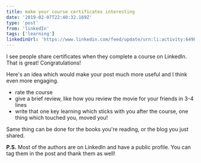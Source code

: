 ```yaml
---
title: make your course certificates interesting
date: '2019-02-07T22:40:32.169Z'
type: 'post'
from: 'linkedIn'
tags: ['learning']
linkedinUrl: 'https://www.linkedin.com/feed/update/urn:li:activity:6498254339289767936/'
---
```



I see people share certificates when they complete a course on LinkedIn. That is great! Congratulations!

Here's an idea which would make your post much more useful and I think even more engaging.
* rate the course 
* give a brief review, like how you review the movie for your friends in 3-4 lines
* write that one key learning which sticks with you after the course, one thing which touched you, moved you!

Same thing can be done for the books you're reading, or the blog you just shared.

**P.S.** Most of the authors are on LinkedIn and have a public profile. You can tag them in the post and thank them as well!